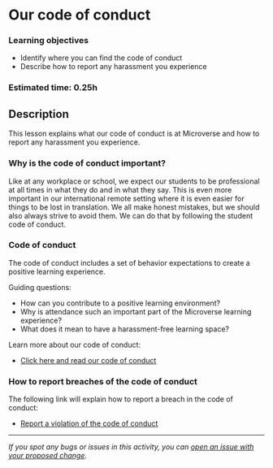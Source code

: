 # Our code of conduct

### Learning objectives

- Identify where you can find the code of conduct
- Describe how to report any harassment you experience

### Estimated time: 0.25h

## Description

This lesson explains what our code of conduct is at Microverse and how to report any harassment you experience.

### Why is the code of conduct important?

Like at any workplace or school, we expect our students to be professional at all times in what they do and in what they say. This is even more important in our international remote setting where it is even easier for things to be lost in translation. We all make honest mistakes, but we should also always strive to avoid them. We can do that by following the student code of conduct.

### Code of conduct

The code of conduct includes a set of behavior expectations to create a positive learning experience.

Guiding questions:

- How can you contribute to a positive learning environment?
- Why is attendance such an important part of the Microverse learning experience?
- What does it mean to have a harassment-free learning space?

Learn more about our code of conduct:

- [Click here and read our code of conduct](https://www.notion.so/microverse/Code-of-Conduct-fb637972fe434dccb1004fd572007a59)

### How to report breaches of the code of conduct

The following link will explain how to report a breach in the code of conduct:

- [Report a violation of the code of conduct](https://www.notion.so/microverse/Code-of-Conduct-fb637972fe434dccb1004fd572007a59#11fe7990692d47e4929f4adaa4fdefbf)


------

_If you spot any bugs or issues in this activity, you can [open an issue with your proposed change](https://github.com/microverseinc/curriculum-transversal-skills/blob/main/git-github/articles/open_issue.md)._
